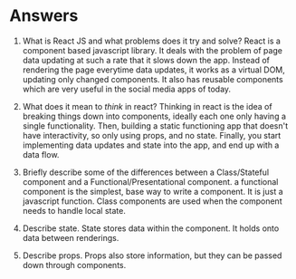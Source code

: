 # Answers

1.  What is React JS and what problems does it try and solve?
React is a component based javascript library. It deals with the problem of page data updating at such a rate that it slows down the app. Instead of rendering the page everytime data updates, it  works as a virtual DOM, updating only changed components. It also has reusable components which are very useful in the social media apps of today.

1.  What does it mean to _think_ in react?
Thinking in react is the idea of breaking things down into components, ideally each one only having a single functionality. Then, building a static functioning app that doesn't have interactivity, so only using props, and no state. Finally, you start implementing data updates and state into the app, and end up with a data flow.

1.  Briefly describe some of the differences between a Class/Stateful component and a Functional/Presentational component.
a functional component is the simplest, base way to write a component. It is just a javascript function. Class components are used when the component needs to handle local state. 

1.  Describe state.
    State stores data within the component. It holds onto data between renderings. 

1.  Describe props.
    Props also store information, but they can be passed down through components. 